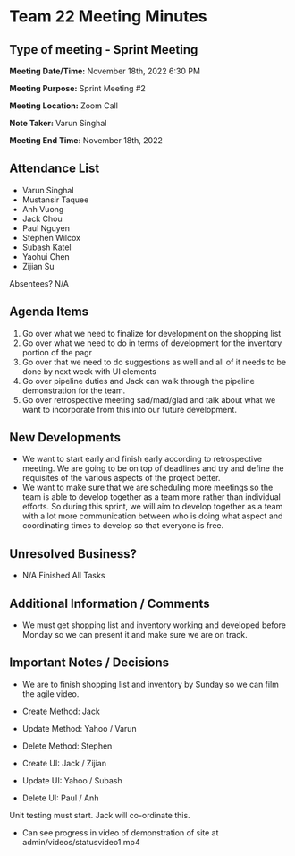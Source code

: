 # Team 22 Meeting Minutes
## Type of meeting - Sprint Meeting

**Meeting Date/Time:**   November 18th, 2022 6:30 PM

**Meeting Purpose:**   Sprint Meeting #2

**Meeting Location:**   Zoom Call

**Note Taker:** Varun Singhal

**Meeting End Time:** November 18th, 2022 

## Attendance List
- Varun Singhal
- Mustansir Taquee
- Anh Vuong
- Jack Chou
- Paul Nguyen
- Stephen Wilcox
- Subash Katel
- Yaohui Chen   
- Zijian Su
  
Absentees?
N/A

## Agenda Items
1. Go over what we need to finalize for development on the shopping list 
2. Go over what we need to do in terms of development for the inventory portion of the pagr
3. Go over that we need to do suggestions as well and all of it needs to be done by next week with UI elements
4. Go over pipeline duties and Jack can walk through the pipeline demonstration for the team.
5. Go over retrospective meeting sad/mad/glad and talk about what we want to incorporate from this into our future development.
   

## New Developments
- We want to start early and finish early according to retrospective meeting. We are going to be on top of deadlines and try and define the requisites of the various aspects of the project better. 
- We want to make sure that we are scheduling more meetings so the team is able to develop together as a team more rather than individual efforts. So during this sprint, we will aim to develop together as a team with a lot more communication between who is doing what aspect and coordinating times to develop so that everyone is free. 

## Unresolved Business?
- N/A Finished All Tasks

## Additional Information / Comments
- We must get shopping list and inventory working and developed before Monday so we can present it and make sure we are on track. 

## Important Notes / Decisions
- We are to finish shopping list and inventory by Sunday so we can film the agile video. 
- Create Method: Jack 
- Update Method: Yahoo / Varun
- Delete Method: Stephen

- Create UI: Jack / Zijian
- Update UI: Yahoo / Subash
- Delete UI: Paul / Anh

Unit testing must start. Jack will co-ordinate this. 

- Can see progress in video of demonstration of site at admin/videos/statusvideo1.mp4